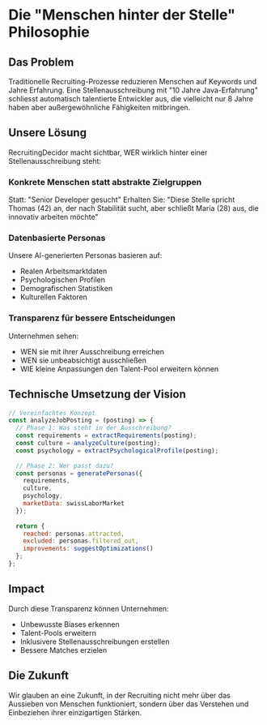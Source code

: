 # Die "Menschen hinter der Stelle" Philosophie

## Das Problem

Traditionelle Recruiting-Prozesse reduzieren Menschen auf Keywords und Jahre Erfahrung. Eine Stellenausschreibung mit "10 Jahre Java-Erfahrung" schliesst automatisch talentierte Entwickler aus, die vielleicht nur 8 Jahre haben aber außergewöhnliche Fähigkeiten mitbringen.

## Unsere Lösung

RecruitingDecidor macht sichtbar, WER wirklich hinter einer Stellenausschreibung steht:

### Konkrete Menschen statt abstrakte Zielgruppen

Statt: "Senior Developer gesucht"
Erhalten Sie: "Diese Stelle spricht Thomas (42) an, der nach Stabilität sucht, aber schließt Maria (28) aus, die innovativ arbeiten möchte"

### Datenbasierte Personas

Unsere AI-generierten Personas basieren auf:
- Realen Arbeitsmarktdaten
- Psychologischen Profilen
- Demografischen Statistiken
- Kulturellen Faktoren

### Transparenz für bessere Entscheidungen

Unternehmen sehen:
- WEN sie mit ihrer Ausschreibung erreichen
- WEN sie unbeabsichtigt ausschließen
- WIE kleine Anpassungen den Talent-Pool erweitern können

## Technische Umsetzung der Vision

```javascript
// Vereinfachtes Konzept
const analyzeJobPosting = (posting) => {
  // Phase 1: Was steht in der Ausschreibung?
  const requirements = extractRequirements(posting);
  const culture = analyzeCulture(posting);
  const psychology = extractPsychologicalProfile(posting);
  
  // Phase 2: Wer passt dazu?
  const personas = generatePersonas({
    requirements,
    culture,
    psychology,
    marketData: swissLaborMarket
  });
  
  return {
    reached: personas.attracted,
    excluded: personas.filtered_out,
    improvements: suggestOptimizations()
  };
};
```

## Impact

Durch diese Transparenz können Unternehmen:
- Unbewusste Biases erkennen
- Talent-Pools erweitern
- Inklusivere Stellenausschreibungen erstellen
- Bessere Matches erzielen

## Die Zukunft

Wir glauben an eine Zukunft, in der Recruiting nicht mehr über das Aussieben von Menschen funktioniert, sondern über das Verstehen und Einbeziehen ihrer einzigartigen Stärken.